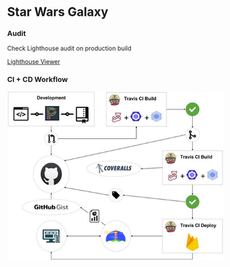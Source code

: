 # Star Wars Galaxy

### Audit

Check Lighthouse audit on production build

[Lighthouse Viewer](https://googlechrome.github.io/lighthouse/viewer/?gist=f01219ac55a43bb2d52657f959a98acc)

### CI + CD Workflow

![workflow](docs/img/workflow.jpg 'CI + CD Workflow')
